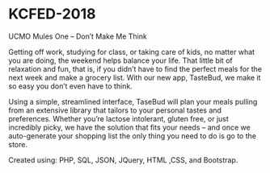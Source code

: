 # KCFED-2018
UCMO Mules One – Don’t Make Me Think

  Getting off work, studying for class, or taking care of kids, no matter what you are doing, the weekend helps balance your life.
That little bit of relaxation and fun, that is, if you didn’t have to find the perfect meals for the next week and make a grocery list.
With our new app, TasteBud, we make it so easy you don’t even have to think. 


  Using a simple, streamlined interface, TaseBud will plan your meals pulling from an extensive library that tailors to your personal tastes and preferences. Whether you’re lactose intolerant, gluten free, or just incredibly picky, we have the solution that fits your needs – and once we auto-generate your shopping list the only thing you need to do is go to the store.


Created using:  PHP, SQL, JSON, JQuery, HTML ,CSS, and Bootstrap.
